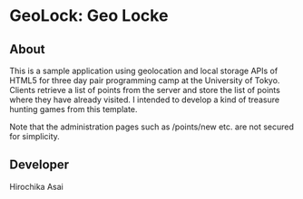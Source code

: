 # GeoLock: Geo Locke

## About
This is a sample application using geolocation and local storage APIs of HTML5
for three day pair programming camp at the University of Tokyo.
Clients retrieve a list of points from the server and store the list of points
where they have already visited.
I intended to develop a kind of treasure hunting games from this template.

Note that the administration pages such as /points/new etc.
are not secured for simplicity.

## Developer
Hirochika Asai
